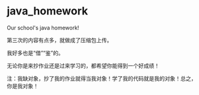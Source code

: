 # java_homework
Our school's java homework!

第三次的内容有点多，就做成了压缩包上传。

我好多也是“借”“鉴”的。

无论你是来抄作业还是过来学习的，都希望你能得到一个好成绩！

注：我缺对象，抄了我的作业就得当我对象！学了我的代码就是我的对象！总之，你是我对象！
